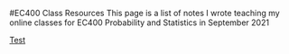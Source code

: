 #EC400 Class Resources
This page is a list of notes I wrote teaching my online classes for EC400 Probability and Statistics in September 2021

[Test](Test.pdf)
